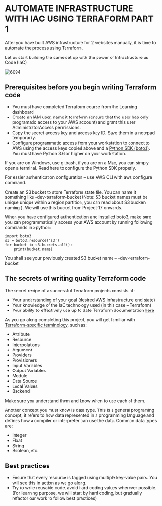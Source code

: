 # AUTOMATE INFRASTRUCTURE WITH IAC USING TERRAFORM PART 1

After you have built AWS infrastructure for 2 websites manually, it is time to automate the process using Terraform.

Let us start building the same set up with the power of Infrastructure as Code (IaC)

![6094](https://user-images.githubusercontent.com/85270361/210172502-a4431b2c-d35b-47b1-84ed-d03e4a6ea84b.PNG)

## Prerequisites before you begin writing Terraform code

- You must have completed Terraform course from the Learning dashboard
- Create an IAM user, name it terraform (ensure that the user has only programatic access to your AWS account) and grant this user
  AdministratorAccess permissions.
- Copy the secret access key and access key ID. Save them in a notepad temporarily.
- Configure programmatic access from your workstation to connect to AWS using the access keys copied above and a
  [Python SDK (boto3)](https://boto3.amazonaws.com/v1/documentation/api/latest/index.html). You must have Python 3.6 or higher on your
  workstation.

If you are on Windows, use gitbash, if you are on a Mac, you can simply open a terminal. Read here to configure the Python SDK properly.

For easier authentication configuration – use AWS CLI with aws configure command.

Create an S3 bucket to store Terraform state file. You can name it something like <yourname>-dev-terraform-bucket
(Note: S3 bucket names must be unique unique within a region partition, you can read about S3 bucken naming ).
We will use this bucket from Project-17 onwards.

When you have configured authentication and installed boto3, make sure you can programmatically access your AWS account by running
following commands in >python:

```
import boto3
s3 = boto3.resource('s3')
for bucket in s3.buckets.all():
    print(bucket.name)
```

You shall see your previously created S3 bucket name – <yourname>-dev-terraform-bucket

## The secrets of writing quality Terraform code

The secret recipe of a successful Terraform projects consists of:

- Your understanding of your goal (desired AWS infrastructure end state)
- Your knowledge of the IaC technology used (in this case – Terraform)
- Your ability to effectively use up to date Terraform documentation [here](https://developer.hashicorp.com/terraform/language)

As you go along completing this project, you will get familiar with
[Terraform-specific terminology](https://developer.hashicorp.com/terraform/docs/glossary), such as:

- Attribute
- Resource
- Interpolations
- Argument
- Providers
- Provisioners
- Input Variables
- Output Variables
- Module
- Data Source
- Local Values
- Backend

Make sure you understand them and know when to use each of them.

Another concept you must know is data type. This is a general programing concept, it refers to how data represented in a programming
language and defines how a compiler or interpreter can use the data. Common data types are:

- Integer
- Float
- String
- Boolean, etc.

## Best practices

- Ensure that every resource is tagged using multiple key-value pairs. You will see this in action as we go along.
- Try to write reusable code, avoid hard coding values wherever possible. (For learning purpose, we will start by hard coding,
  but gradually refactor our work to follow best practices).
